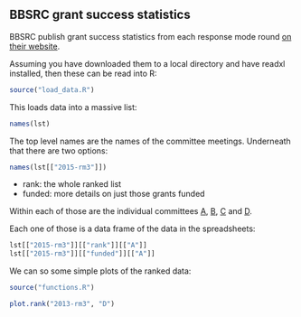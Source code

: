 ## BBSRC grant success statistics

BBSRC publish grant success statistics from each response mode round [on their website](http://www.bbsrc.ac.uk/funding/post-application/awarded-grants/).

Assuming you have downloaded them to a local directory and have readxl installed, then these can be read into R:

```R
source("load_data.R")
```

This loads data into a massive list:

```R
names(lst)
```

The top level names are the names of the committee meetings.  Underneath that there are two options:

```R
names(lst[["2015-rm3"]])
```

* rank: the whole ranked list
* funded: more details on just those grants funded

Within each of those are the individual committees [A](http://www.bbsrc.ac.uk/about/governance-structure/committees/committee-a/), [B](http://www.bbsrc.ac.uk/about/governance-structure/committees/committee-b), [C](http://www.bbsrc.ac.uk/about/governance-structure/committees/committee-c) and [D](http://www.bbsrc.ac.uk/about/governance-structure/committees/committee-d).

Each one of those is a data frame of the data in the spreadsheets:

```R
lst[["2015-rm3"]][["rank"]][["A"]]
lst[["2015-rm3"]][["funded"]][["A"]]
```

We can so some simple plots of the ranked data:

```R
source("functions.R")

plot.rank("2013-rm3", "D")
```
